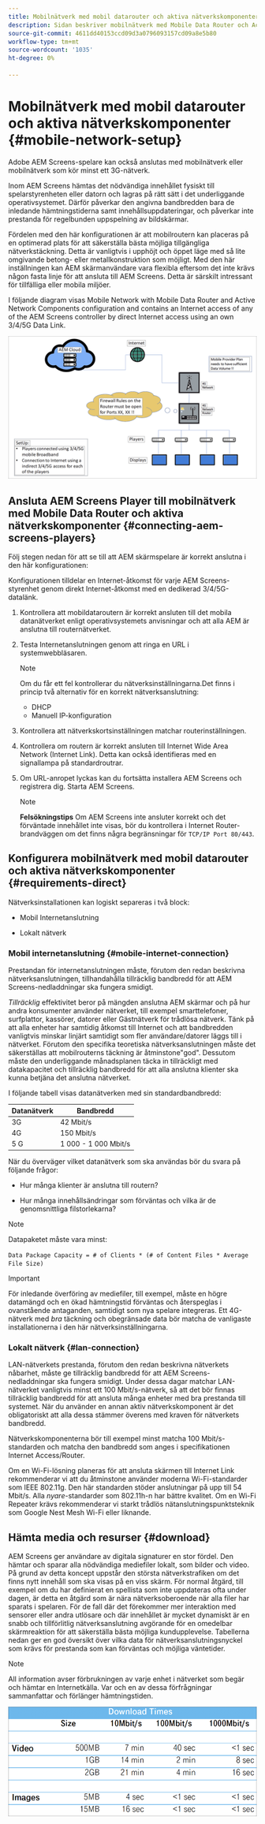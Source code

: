 ```yaml
---
title: Mobilnätverk med mobil datarouter och aktiva nätverkskomponenter
description: Sidan beskriver mobilnätverk med Mobile Data Router och Active Network Components
source-git-commit: 4611dd40153ccd09d3a0796093157cd09a8e5b80
workflow-type: tm+mt
source-wordcount: '1035'
ht-degree: 0%

---
```



# Mobilnätverk med mobil datarouter och aktiva nätverkskomponenter {#mobile-network-setup}

Adobe AEM Screens-spelare kan också anslutas med mobilnätverk eller mobilnätverk som kör minst ett 3G-nätverk.

Inom AEM Screens hämtas det nödvändiga innehållet fysiskt till spelarstyrenheten eller datorn och lagras på rätt sätt i det underliggande operativsystemet. Därför påverkar den angivna bandbredden bara de inledande hämtningstiderna samt innehållsuppdateringar, och påverkar inte prestanda för regelbunden uppspelning av bildskärmar.

Fördelen med den här konfigurationen är att mobilroutern kan placeras på en optimerad plats för att säkerställa bästa möjliga tillgängliga nätverkstäckning. Detta är vanligtvis i upphöjt och öppet läge med så lite omgivande betong- eller metallkonstruktion som möjligt.
Med den här inställningen kan AEM skärmanvändare vara flexibla eftersom det inte krävs någon fasta linje för att ansluta till AEM Screens. Detta är särskilt intressant för tillfälliga eller mobila miljöer.

I följande diagram visas Mobile Network with Mobile Data Router and Active Network Components configuration and contains an Internet access of any of the AEM Screens controller by direct Internet access using an own 3/4/5G Data Link.

![](/help/using/assets/mobile-network-1.png)

## Ansluta AEM Screens Player till mobilnätverk med Mobile Data Router och aktiva nätverkskomponenter {#connecting-aem-screens-players}

Följ stegen nedan för att se till att AEM skärmspelare är korrekt anslutna i den här konfigurationen:

Konfigurationen tilldelar en Internet-åtkomst för varje AEM Screens-styrenhet genom direkt Internet-åtkomst med en dedikerad 3/4/5G-datalänk.

1. Kontrollera att mobildataroutern är korrekt ansluten till det mobila datanätverket enligt operativsystemets anvisningar och att alla AEM är anslutna till routernätverket.
1. Testa Internetanslutningen genom att ringa en URL i systemwebbläsaren.
   >[!NOTE]
   >Om du får ett fel kontrollerar du nätverksinställningarna.Det finns i princip två alternativ för en korrekt nätverksanslutning:
   >* DHCP
   >* Manuell IP-konfiguration


1. Kontrollera att nätverkskortsinställningen matchar routerinställningen.

1. Kontrollera om routern är korrekt ansluten till Internet Wide Area Network (Internet Link). Detta kan också identifieras med en signallampa på standardroutrar.
1. Om URL-anropet lyckas kan du fortsätta installera AEM Screens och registrera dig. Starta AEM Screens.

   >[!NOTE]
   >**Felsökningstips**
   >Om AEM Screens inte ansluter korrekt och det förväntade innehållet inte visas, bör du kontrollera i Internet Router-brandväggen om det finns några begränsningar för `TCP/IP Port 80/443`.


## Konfigurera mobilnätverk med mobil datarouter och aktiva nätverkskomponenter {#requirements-direct}

Nätverksinstallationen kan logiskt separeras i två block:

* Mobil Internetanslutning

* Lokalt nätverk

### Mobil internetanslutning {#mobile-internet-connection}

Prestandan för internetanslutningen måste, förutom den redan beskrivna nätverksanslutningen, tillhandahålla tillräcklig bandbredd för att AEM Screens-nedladdningar ska fungera smidigt.

*Tillräcklig* effektivitet beror på mängden anslutna AEM skärmar och på hur andra konsumenter använder nätverket, till exempel smarttelefoner, surfplattor, kassörer, datorer eller Gästnätverk för trådlösa nätverk.
Tänk på att alla enheter har samtidig åtkomst till Internet och att bandbredden vanligtvis minskar linjärt samtidigt som fler användare/datorer läggs till i nätverket.
Förutom den specifika teoretiska nätverksanslutningen måste det säkerställas att mobilrouterns täckning är åtminstone&quot;god&quot;. Dessutom måste den underliggande månadsplanen täcka in tillräckligt med datakapacitet och tillräcklig bandbredd för att alla anslutna klienter ska kunna betjäna det anslutna nätverket.

I följande tabell visas datanätverken med sin standardbandbredd:

| Datanätverk | Bandbredd |
|--- |--- |
| 3G | 42 Mbit/s |
| 4G | 150 Mbit/s |
| 5 G | 1 000 - 1 000 Mbit/s |

När du överväger vilket datanätverk som ska användas bör du svara på följande frågor:

* Hur många klienter är anslutna till routern?

* Hur många innehållsändringar som förväntas och vilka är de genomsnittliga filstorlekarna?

>[!NOTE]
>
>Datapaketet måste vara minst:
>
>`Data Package Capacity = # of Clients * (# of Content Files * Average File Size)`

>[!IMPORTANT]
>
>För inledande överföring av mediefiler, till exempel, måste en högre datamängd och en ökad hämtningstid förväntas och återspeglas i ovanstående antaganden, samtidigt som nya spelare integreras. Ett 4G-nätverk med *bra* täckning och obegränsade data bör matcha de vanligaste installationerna i den här nätverksinställningarna.


### Lokalt nätverk {#lan-connection}

LAN-nätverkets prestanda, förutom den redan beskrivna nätverkets nåbarhet, måste ge tillräcklig bandbredd för att AEM Screens-nedladdningar ska fungera smidigt. Under dessa dagar matchar LAN-nätverket vanligtvis minst ett 100 Mbit/s-nätverk, så att det bör finnas tillräcklig bandbredd för att ansluta många enheter med bra prestanda till systemet. När du använder en annan aktiv nätverkskomponent är det obligatoriskt att alla dessa stämmer överens med kraven för nätverkets bandbredd.

Nätverkskomponenterna bör till exempel minst matcha 100 Mbit/s-standarden och matcha den bandbredd som anges i specifikationen Internet Access/Router.

Om en Wi-Fi-lösning planeras för att ansluta skärmen till Internet Link rekommenderar vi att du åtminstone använder moderna Wi-Fi-standarder som IEEE 802.11g. Den här standarden stöder anslutningar på upp till 54 Mbit/s. Alla *nyare*-standarder som 802.11h-n har bättre kvalitet. Om en Wi-Fi Repeater krävs rekommenderar vi starkt trådlös nätanslutningspunktsteknik som Google Nest Mesh Wi-Fi eller liknande.

## Hämta media och resurser {#download}

AEM Screens ger användare av digitala signaturer en stor fördel. Den hämtar och sparar alla nödvändiga mediefiler lokalt, som bilder och video. På grund av detta koncept uppstår den största nätverkstrafiken om det finns nytt innehåll som ska visas på en viss skärm.
För normal åtgärd, till exempel om du har definierat en spellista som inte uppdateras ofta under dagen, är detta en åtgärd som är nära nätverksoberoende när alla filer har sparats i spelaren.
För de fall där det förekommer mer interaktion med sensorer eller andra utlösare och där innehållet är mycket dynamiskt är en snabb och tillförlitlig nätverksanslutning avgörande för en omedelbar skärmreaktion för att säkerställa bästa möjliga kundupplevelse.
Tabellerna nedan ger en god översikt över vilka data för nätverksanslutningsnyckel som krävs för prestanda som kan förväntas och möjliga väntetider.

>[!NOTE]
>
>All information avser förbrukningen av varje enhet i nätverket som begär och hämtar en Internetkälla. Var och en av dessa förfrågningar sammanfattar och förlänger hämtningstiden.

![](/help/using/assets/mobile-router-download.png)
